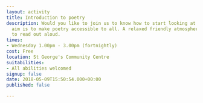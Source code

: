 ```yaml
---
layout: activity
title: Introduction to poetry
description: Would you like to join us to know how to start looking at poetry? Our
  aim is to make poetry accessible to all. A relaxed friendly atmosphere with no pressure
  to read out aloud.
times:
- Wednesday 1.00pm - 3.00pm (fortnightly)
cost: Free
location: St George's Community Centre
suitabilities:
- All abilities welcomed
signup: false
date: 2018-05-09T15:50:54.000+00:00
published: false

---
```


